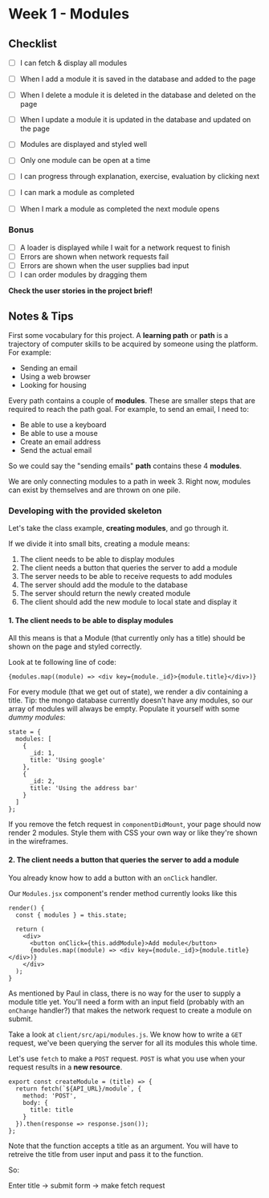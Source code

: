 # Week 1 - Modules

## Checklist

- [ ] I can fetch & display all modules
- [ ] When I add a module it is saved in the database and added to the page
- [ ] When I delete a module it is deleted in the database and deleted on the page
- [ ] When I update a module it is updated in the database and updated on the page
- [ ] Modules are displayed and styled well
- [ ] Only one module can be open at a time
- [ ] I can progress through explanation, exercise, evaluation by clicking next
- [ ] I can mark a module as completed
- [ ] When I mark a module as completed the next module opens


### Bonus

- [ ] A loader is displayed while I wait for a network request to finish
- [ ] Errors are shown when network requests fail
- [ ] Errors are shown when the user supplies bad input
- [ ] I can order modules by dragging them

**Check the user stories in the project brief!**

## Notes & Tips

First some vocabulary for this project.
A **learning path** or **path** is a trajectory of computer skills to be acquired by someone using the platform. For example:

- Sending an email
- Using a web browser
- Looking for housing

Every path contains a couple of **modules**. These are smaller steps that are required to reach the path goal. For example, to send an email, I need to:

- Be able to use a keyboard
- Be able to use a mouse
- Create an email address
- Send the actual email

So we could say the "sending emails" **path** contains these 4 **modules**.

We are only connecting modules to a path in week 3. Right now, modules can exist by themselves and are thrown on one pile.

### Developing with the provided skeleton

Let's take the class example, **creating modules**, and go through it.

If we divide it into small bits, creating a module means:

  1. The client needs to be able to display modules
  2. The client needs a button that queries the server to add a module
  3. The server needs to be able to receive requests to add modules
  4. The server should add the module to the database
  5. The server should return the newly created module
  6. The client should add the new module to local state and display it


#### 1. The client needs to be able to display modules

All this means is that a Module (that currently only has a title) should be shown on the page and styled correctly.

Look at te following line of code:
```
{modules.map((module) => <div key={module._id}>{module.title}</div>)}
```

For every module (that we get out of state), we render a div containing a title.
Tip: the mongo database currently doesn't have any modules, so our array of modules will always be empty.
Populate it yourself with some *dummy modules*:

```
state = {
  modules: [
    {
      _id: 1,
      title: 'Using google'
    },
    {
      _id: 2,
      title: 'Using the address bar'
    }
  ]
};
```

If you remove the fetch request in `componentDidMount`, your page should now render 2 modules. Style them with CSS your own way or like they're shown in the wireframes.



#### 2. The client needs a button that queries the server to add a module

You already know how to add a button with an `onClick` handler.

Our `Modules.jsx` component's render method currently looks like this

```
render() {
  const { modules } = this.state;

  return (
    <div>
      <button onClick={this.addModule}>Add module</button>
      {modules.map((module) => <div key={module._id}>{module.title}</div>)}
    </div>
  );
}
```

As mentioned by Paul in class, there is no way for the user to supply a module title yet.
You'll need a form with an input field (probably with an `onChange` handler?) that makes the network request to create a module on submit.

Take a look at `client/src/api/modules.js`. We know how to write a `GET` request, we've been querying the server for all its modules this whole time.

Let's use `fetch` to make a `POST` request. `POST` is what you use when your request results in a **new resource**.

```
export const createModule = (title) => {
  return fetch(`${API_URL}/module`, {
    method: 'POST',
    body: {
      title: title
    }
  }).then(response => response.json());
};
```

Note that the function accepts a title as an argument. You will have to retreive the title from user input and pass it to the function.

So:

Enter title -> submit form -> make fetch request

